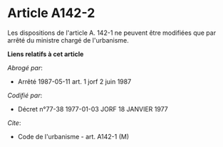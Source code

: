 # Article A142-2

Les dispositions de l'article A. 142-1 ne peuvent être modifiées que par arrêté du ministre chargé de l'urbanisme.

**Liens relatifs à cet article**

_Abrogé par_:

  - Arrêté 1987-05-11 art. 1 jorf 2 juin 1987

_Codifié par_:

  - Décret n°77-38 1977-01-03 JORF 18 JANVIER 1977

_Cite_:

  - Code de l'urbanisme - art. A142-1 (M)
